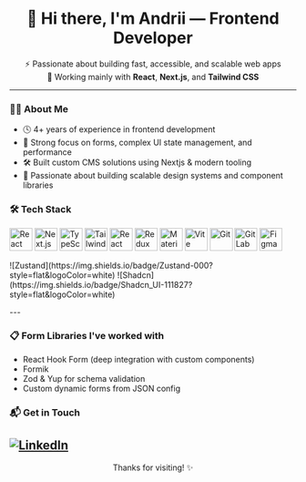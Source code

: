 <h1 align="center">👋 Hi there, I'm Andrii — Frontend Developer</h1>

<p align="center">
  ⚡ Passionate about building fast, accessible, and scalable web apps<br/>
  🚀 Working mainly with <strong>React</strong>, <strong>Next.js</strong>, and <strong>Tailwind CSS</strong>
</p>

---

### 👨‍💻 About Me

- 🕓 4+ years of experience in frontend development
- 🧩 Strong focus on forms, complex UI state management, and performance
- 🛠️ Built custom CMS solutions using Nextjs & modern tooling
- 🧱 Passionate about building scalable design systems and component libraries

### 🛠️ Tech Stack

<p align="left">
  <!-- Core -->
  <img src="https://cdn.jsdelivr.net/gh/devicons/devicon/icons/react/react-original.svg" alt="React" width="40" height="40"/>
  <img src="https://cdn.jsdelivr.net/gh/devicons/devicon/icons/nextjs/nextjs-original.svg" alt="Next.js" width="40" height="40"/>
  <img src="https://cdn.jsdelivr.net/gh/devicons/devicon/icons/typescript/typescript-original.svg" alt="TypeScript" width="40" height="40"/>
  <img src="https://www.vectorlogo.zone/logos/tailwindcss/tailwindcss-icon.svg" alt="Tailwind CSS" width="40" height="40"/>
  
  <!-- State/Form -->
  <img src="https://avatars.githubusercontent.com/u/53986236?s=200&v=4" alt="React Hook Form" width="40" height="40"/>
  <img src="https://cdn.jsdelivr.net/gh/devicons/devicon/icons/redux/redux-original.svg" alt="Redux" width="40" height="40"/>
  
  <!-- UI Libraries -->
  <img src="https://cdn.jsdelivr.net/gh/devicons/devicon/icons/materialui/materialui-original.svg" alt="Material UI" width="40" height="40"/>

  <!-- Tooling -->
  <img src="https://cdn.jsdelivr.net/gh/devicons/devicon/icons/vite/vite-original.svg" alt="Vite" width="40" height="40"/>
  <img src="https://cdn.jsdelivr.net/gh/devicons/devicon/icons/git/git-original.svg" alt="Git" width="40" height="40"/>
  <img src="https://cdn.jsdelivr.net/gh/devicons/devicon/icons/gitlab/gitlab-original.svg" alt="GitLab" width="40" height="40"/>
  <img src="https://cdn.jsdelivr.net/gh/devicons/devicon/icons/figma/figma-original.svg" alt="Figma" width="40" height="40"/>
</p>

<p align="left">  
  ![Zustand](https://img.shields.io/badge/Zustand-000?style=flat&logoColor=white)
  ![Shadcn](https://img.shields.io/badge/Shadcn_UI-111827?style=flat&logoColor=white)
</p>
---

### 📋 Form Libraries I've worked with

- React Hook Form (deep integration with custom components)
- Formik
- Zod & Yup for schema validation
- Custom dynamic forms from JSON config

### 📬 Get in Touch

[![LinkedIn](https://img.shields.io/badge/-LinkedIn-0077B5?style=flat&logo=linkedin)]("https://linkedin.com/in/andrew-tolochkevytch")
---

<p align="center">Thanks for visiting! ✨</p>



